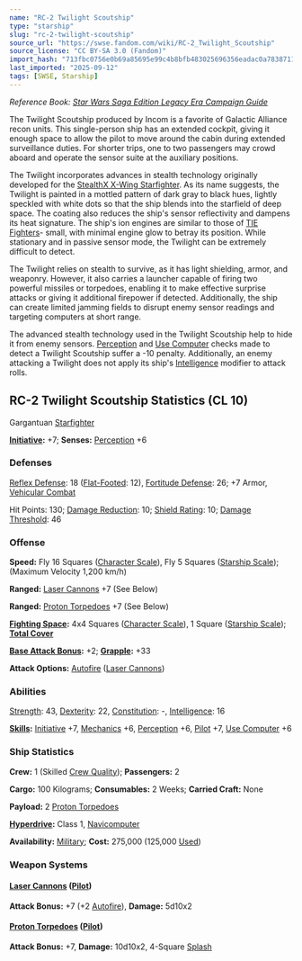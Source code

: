 ```yaml
---
name: "RC-2 Twilight Scoutship"
type: "starship"
slug: "rc-2-twilight-scoutship"
source_url: "https://swse.fandom.com/wiki/RC-2_Twilight_Scoutship"
source_license: "CC BY-SA 3.0 (Fandom)"
import_hash: "713fbc0756e0b69a85695e99c4b8bfb483025696356eadac0a7838711ffc25f8"
last_imported: "2025-09-12"
tags: [SWSE, Starship]
---
```

*Reference Book: [Star Wars Saga Edition Legacy Era Campaign Guide](https://swse.fandom.com/wiki/Star_Wars_Saga_Edition_Legacy_Era_Campaign_Guide)*

The Twilight Scoutship produced by Incom is a favorite of Galactic Alliance recon units. This single-person ship has an extended cockpit, giving it enough space to allow the pilot to move around the cabin during extended surveillance duties. For shorter trips, one to two passengers may crowd aboard and operate the sensor suite at the auxiliary positions.

The Twilight incorporates advances in stealth technology originally developed for the [StealthX X-Wing Starfighter](https://swse.fandom.com/wiki/StealthX_X-Wing_Starfighter). As its name suggests, the Twilight is painted in a mottled pattern of dark gray to black hues, lightly speckled with white dots so that the ship blends into the starfield of deep space. The coating also reduces the ship's sensor reflectivity and dampens its heat signature. The ship's ion engines are similar to those of [TIE Fighters](https://swse.fandom.com/wiki/TIE_Fighters)- small, with minimal engine glow to betray its position. While stationary and in passive sensor mode, the Twilight can be extremely difficult to detect.

The Twilight relies on stealth to survive, as it has light shielding, armor, and weaponry. However, it also carries a launcher capable of firing two powerful missiles or torpedoes, enabling it to make effective surprise attacks or giving it additional firepower if detected. Additionally, the ship can create limited jamming fields to disrupt enemy sensor readings and targeting computers at short range.

The advanced stealth technology used in the Twilight Scoutship help to hide it from enemy sensors. [Perception](https://swse.fandom.com/wiki/Perception) and [Use Computer](https://swse.fandom.com/wiki/Use_Computer) checks made to detect a Twilight Scoutship suffer a -10 penalty. Additionally, an enemy attacking a Twilight does not apply its ship's [Intelligence](https://swse.fandom.com/wiki/Intelligence) modifier to attack rolls.

## RC-2 Twilight Scoutship Statistics (CL 10)
Gargantuan [Starfighter](https://swse.fandom.com/wiki/Starfighter)

**[Initiative](https://swse.fandom.com/wiki/Initiative):** +7; **Senses:** [Perception](https://swse.fandom.com/wiki/Perception) +6
### Defenses
[Reflex Defense](https://swse.fandom.com/wiki/Reflex_Defense_(Vehicles)): 18 ([Flat-Footed](https://swse.fandom.com/wiki/Flat-Footed): 12), [Fortitude Defense](https://swse.fandom.com/wiki/Fortitude_Defense_(Vehicles)): 26; +7 Armor, [Vehicular Combat](https://swse.fandom.com/wiki/Vehicular_Combat)

Hit Points: 130; [Damage Reduction](https://swse.fandom.com/wiki/Damage_Reduction): 10; [Shield Rating](https://swse.fandom.com/wiki/Shield_Rating): 10; [Damage Threshold](https://swse.fandom.com/wiki/Damage_Threshold_(Vehicles)): 46
### Offense
**Speed:** Fly 16 Squares ([Character Scale](https://swse.fandom.com/wiki/Character_Scale)), Fly 5 Squares ([Starship Scale](https://swse.fandom.com/wiki/Starship_Scale)); (Maximum Velocity 1,200 km/h)

**Ranged:** [Laser Cannons](https://swse.fandom.com/wiki/Laser_Cannons) +7 (See Below)

**Ranged:** [Proton Torpedoes](https://swse.fandom.com/wiki/Proton_Torpedoes) +7 (See Below)

**[Fighting Space](https://swse.fandom.com/wiki/Fighting_Space):** 4x4 Squares ([Character Scale](https://swse.fandom.com/wiki/Character_Scale)), 1 Square ([Starship Scale](https://swse.fandom.com/wiki/Starship_Scale)); **[Total Cover](https://swse.fandom.com/wiki/Total_Cover)**

**[Base Attack Bonus](https://swse.fandom.com/wiki/Base_Attack_Bonus):** +2; **[Grapple](https://swse.fandom.com/wiki/Grapple):** +33

**Attack Options:** [Autofire](https://swse.fandom.com/wiki/Autofire_(Vehicle_Combat)) ([Laser Cannons](https://swse.fandom.com/wiki/Laser_Cannons))
### Abilities
[Strength](https://swse.fandom.com/wiki/Strength): 43, [Dexterity](https://swse.fandom.com/wiki/Dexterity): 22, [Constitution](https://swse.fandom.com/wiki/Constitution): -, [Intelligence](https://swse.fandom.com/wiki/Intelligence): 16

**[Skills](https://swse.fandom.com/wiki/Skills):** [Initiative](https://swse.fandom.com/wiki/Initiative) +7, [Mechanics](https://swse.fandom.com/wiki/Mechanics) +6, [Perception](https://swse.fandom.com/wiki/Perception) +6, [Pilot](https://swse.fandom.com/wiki/Pilot) +7, [Use Computer](https://swse.fandom.com/wiki/Use_Computer) +6
### Ship Statistics
**Crew:** 1 (Skilled [Crew Quality](https://swse.fandom.com/wiki/Crew_Quality)); **Passengers:** 2

**Cargo:** 100 Kilograms; **Consumables:** 2 Weeks; **Carried Craft:** None

**Payload:** 2 [Proton Torpedoes](https://swse.fandom.com/wiki/Proton_Torpedoes)

**[Hyperdrive](https://swse.fandom.com/wiki/Hyperdrive):** Class 1, [Navicomputer](https://swse.fandom.com/wiki/Navicomputer)

**Availability:** [Military](https://swse.fandom.com/wiki/Military); **Cost:** 275,000 (125,000 [Used](https://swse.fandom.com/wiki/Used))
### Weapon Systems
#### **[Laser Cannons](https://swse.fandom.com/wiki/Laser_Cannons) ([Pilot](https://swse.fandom.com/wiki/Pilot_(Vehicle_Combat)))**
**Attack Bonus:** +7 (+2 [Autofire](https://swse.fandom.com/wiki/Autofire_(Vehicle_Combat))), **Damage:** 5d10x2
#### **[Proton Torpedoes](https://swse.fandom.com/wiki/Proton_Torpedoes) ([Pilot](https://swse.fandom.com/wiki/Pilot_(Vehicle_Combat)))**
**Attack Bonus:** +7, **Damage:** 10d10x2, 4-Square [Splash](https://swse.fandom.com/wiki/Splash)